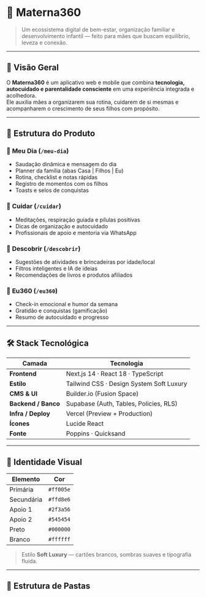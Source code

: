 # 🌸 Materna360

> Um ecossistema digital de bem-estar, organização familiar e desenvolvimento infantil — feito para mães que buscam equilíbrio, leveza e conexão.

---

## 🏡 Visão Geral

O **Materna360** é um aplicativo web e mobile que combina **tecnologia, autocuidado e parentalidade consciente** em uma experiência integrada e acolhedora.  
Ele auxilia mães a organizarem sua rotina, cuidarem de si mesmas e acompanharem o crescimento de seus filhos com propósito.

---

## 🧩 Estrutura do Produto

### 🏡 **Meu Dia** (`/meu-dia`)
- Saudação dinâmica e mensagem do dia  
- Planner da família (abas Casa | Filhos | Eu)  
- Rotina, checklist e notas rápidas  
- Registro de momentos com os filhos  
- Toasts e selos de conquistas  

### 🌿 **Cuidar** (`/cuidar`)
- Meditações, respiração guiada e pílulas positivas  
- Dicas de organização e autocuidado  
- Profissionais de apoio e mentoria via WhatsApp  

### 🧸 **Descobrir** (`/descobrir`)
- Sugestões de atividades e brincadeiras por idade/local  
- Filtros inteligentes e IA de ideias  
- Recomendações de livros e produtos afiliados  

### 💛 **Eu360** (`/eu360`)
- Check-in emocional e humor da semana  
- Gratidão e conquistas (gamificação)  
- Resumo de autocuidado e progresso  

---

## 🛠️ Stack Tecnológica

| Camada | Tecnologia |
|--------|-------------|
| **Frontend** | Next.js 14 · React 18 · TypeScript |
| **Estilo** | Tailwind CSS · Design System Soft Luxury |
| **CMS & UI** | Builder.io (Fusion Space) |
| **Backend / Banco** | Supabase (Auth, Tables, Policies, RLS) |
| **Infra / Deploy** | Vercel (Preview + Production) |
| **Ícones** | Lucide React |
| **Fonte** | Poppins · Quicksand |

---

## 🎨 Identidade Visual

| Elemento | Cor |
|-----------|------|
| Primária | `#ff005e` |
| Secundária | `#ffd8e6` |
| Apoio 1 | `#2f3a56` |
| Apoio 2 | `#545454` |
| Preto | `#000000` |
| Branco | `#ffffff` |

> Estilo **Soft Luxury** — cartões brancos, sombras suaves e tipografia fluida.

---

## 📁 Estrutura de Pastas

